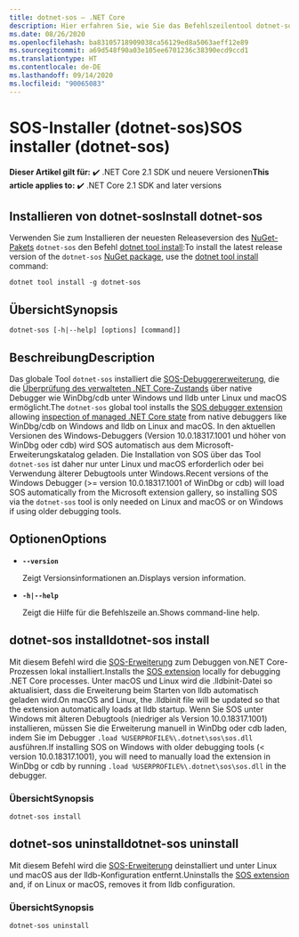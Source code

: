 ```yaml
---
title: dotnet-sos – .NET Core
description: Hier erfahren Sie, wie Sie das Befehlszeilentool dotnet-sos installieren und verwenden.
ms.date: 08/26/2020
ms.openlocfilehash: ba83105718909038ca56129ed8a5063aeff12e89
ms.sourcegitcommit: a69d548f90a03e105ee6701236c38390ecd9ccd1
ms.translationtype: HT
ms.contentlocale: de-DE
ms.lasthandoff: 09/14/2020
ms.locfileid: "90065083"
---
```

# <a name="sos-installer-dotnet-sos"></a><span data-ttu-id="d43ed-103">SOS-Installer (dotnet-sos)</span><span class="sxs-lookup"><span data-stu-id="d43ed-103">SOS installer (dotnet-sos)</span></span>

<span data-ttu-id="d43ed-104">**Dieser Artikel gilt für:** ✔️ .NET Core 2.1 SDK und neuere Versionen</span><span class="sxs-lookup"><span data-stu-id="d43ed-104">**This article applies to:** ✔️ .NET Core 2.1 SDK and later versions</span></span>

## <a name="install-dotnet-sos"></a><span data-ttu-id="d43ed-105">Installieren von dotnet-sos</span><span class="sxs-lookup"><span data-stu-id="d43ed-105">Install dotnet-sos</span></span>

<span data-ttu-id="d43ed-106">Verwenden Sie zum Installieren der neuesten Releaseversion des [NuGet-Pakets](https://www.nuget.org/packages/dotnet-sos) `dotnet-sos` den Befehl [dotnet tool install](../tools/dotnet-tool-install.md):</span><span class="sxs-lookup"><span data-stu-id="d43ed-106">To install the latest release version of the `dotnet-sos` [NuGet package](https://www.nuget.org/packages/dotnet-sos), use the [dotnet tool install](../tools/dotnet-tool-install.md) command:</span></span>

```dotnetcli
dotnet tool install -g dotnet-sos
```

## <a name="synopsis"></a><span data-ttu-id="d43ed-107">Übersicht</span><span class="sxs-lookup"><span data-stu-id="d43ed-107">Synopsis</span></span>

```console
dotnet-sos [-h|--help] [options] [command]]
```

## <a name="description"></a><span data-ttu-id="d43ed-108">Beschreibung</span><span class="sxs-lookup"><span data-stu-id="d43ed-108">Description</span></span>

<span data-ttu-id="d43ed-109">Das globale Tool `dotnet-sos` installiert die [SOS-Debuggererweiterung](../../framework/tools/sos-dll-sos-debugging-extension.md), die die [Überprüfung des verwalteten .NET Core-Zustands](https://github.com/dotnet/diagnostics/blob/master/documentation/sos-debugging-extension.md) über native Debugger wie WinDbg/cdb unter Windows und lldb unter Linux und macOS ermöglicht.</span><span class="sxs-lookup"><span data-stu-id="d43ed-109">The `dotnet-sos` global tool installs the [SOS debugger extension](../../framework/tools/sos-dll-sos-debugging-extension.md) allowing [inspection of managed .NET Core state](https://github.com/dotnet/diagnostics/blob/master/documentation/sos-debugging-extension.md) from native debuggers like WinDbg/cdb on Windows and lldb on Linux and macOS.</span></span> <span data-ttu-id="d43ed-110">In den aktuellen Versionen des Windows-Debuggers (Version 10.0.18317.1001 und höher von WinDbg oder cdb) wird SOS automatisch aus dem Microsoft-Erweiterungskatalog geladen. Die Installation von SOS über das Tool `dotnet-sos` ist daher nur unter Linux und macOS erforderlich oder bei Verwendung älterer Debugtools unter Windows.</span><span class="sxs-lookup"><span data-stu-id="d43ed-110">Recent versions of the Windows Debugger (>= version 10.0.18317.1001 of WinDbg or cdb) will load SOS automatically from the Microsoft extension gallery, so installing SOS via the `dotnet-sos` tool is only needed on Linux and macOS or on Windows if using older debugging tools.</span></span>

## <a name="options"></a><span data-ttu-id="d43ed-111">Optionen</span><span class="sxs-lookup"><span data-stu-id="d43ed-111">Options</span></span>

- **`--version`**

  <span data-ttu-id="d43ed-112">Zeigt Versionsinformationen an.</span><span class="sxs-lookup"><span data-stu-id="d43ed-112">Displays version information.</span></span>

- **`-h|--help`**

  <span data-ttu-id="d43ed-113">Zeigt die Hilfe für die Befehlszeile an.</span><span class="sxs-lookup"><span data-stu-id="d43ed-113">Shows command-line help.</span></span>

## <a name="dotnet-sos-install"></a><span data-ttu-id="d43ed-114">dotnet-sos install</span><span class="sxs-lookup"><span data-stu-id="d43ed-114">dotnet-sos install</span></span>

<span data-ttu-id="d43ed-115">Mit diesem Befehl wird die [SOS-Erweiterung](../../framework/tools/sos-dll-sos-debugging-extension.md) zum Debuggen von.NET Core-Prozessen lokal installiert.</span><span class="sxs-lookup"><span data-stu-id="d43ed-115">Installs the [SOS extension](../../framework/tools/sos-dll-sos-debugging-extension.md) locally for debugging .NET Core processes.</span></span> <span data-ttu-id="d43ed-116">Unter macOS und Linux wird die .lldbinit-Datei so aktualisiert, dass die Erweiterung beim Starten von lldb automatisch geladen wird.</span><span class="sxs-lookup"><span data-stu-id="d43ed-116">On macOS and Linux, the .lldbinit file will be updated so that the extension automatically loads at lldb startup.</span></span> <span data-ttu-id="d43ed-117">Wenn Sie SOS unter Windows mit älteren Debugtools (niedriger als Version 10.0.18317.1001) installieren, müssen Sie die Erweiterung manuell in WinDbg oder cdb laden, indem Sie im Debugger `.load %USERPROFILE%\.dotnet\sos\sos.dll` ausführen.</span><span class="sxs-lookup"><span data-stu-id="d43ed-117">If installing SOS on Windows with older debugging tools (< version 10.0.18317.1001), you will need to manually load the extension in WinDbg or cdb by running `.load %USERPROFILE%\.dotnet\sos\sos.dll` in the debugger.</span></span>

### <a name="synopsis"></a><span data-ttu-id="d43ed-118">Übersicht</span><span class="sxs-lookup"><span data-stu-id="d43ed-118">Synopsis</span></span>

```console
dotnet-sos install
```

## <a name="dotnet-sos-uninstall"></a><span data-ttu-id="d43ed-119">dotnet-sos uninstall</span><span class="sxs-lookup"><span data-stu-id="d43ed-119">dotnet-sos uninstall</span></span>

<span data-ttu-id="d43ed-120">Mit diesem Befehl wird die [SOS-Erweiterung](../../framework/tools/sos-dll-sos-debugging-extension.md) deinstalliert und unter Linux und macOS aus der lldb-Konfiguration entfernt.</span><span class="sxs-lookup"><span data-stu-id="d43ed-120">Uninstalls the [SOS extension](../../framework/tools/sos-dll-sos-debugging-extension.md) and, if on Linux or macOS, removes it from lldb configuration.</span></span>

### <a name="synopsis"></a><span data-ttu-id="d43ed-121">Übersicht</span><span class="sxs-lookup"><span data-stu-id="d43ed-121">Synopsis</span></span>

```console
dotnet-sos uninstall
```
